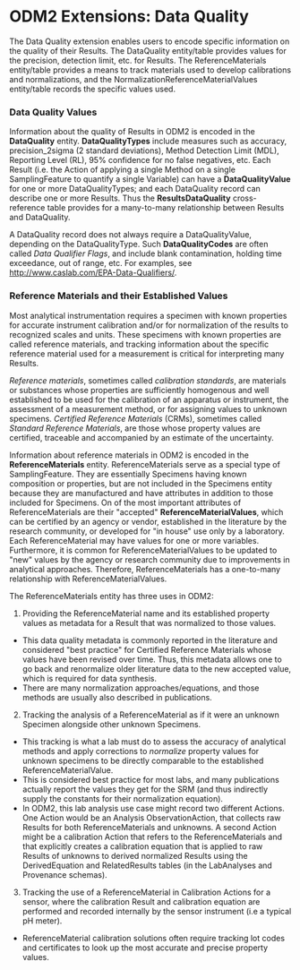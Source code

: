 ODM2 Extensions:  Data Quality
==============================
The Data Quality extension enables users to encode specific information on the quality of their Results.  The DataQuality entity/table provides values for the precision, detection limit, etc. for Results.  The ReferenceMaterials entity/table provides a means to track materials used to develop calibrations and normalizations, and the NormalizationReferenceMaterialValues entity/table records the specific values used.

### Data Quality Values

Information about the quality of Results in ODM2 is encoded in the **DataQuality** entity. **DataQualityTypes** include measures such as accuracy, precision_2sigma (2 standard deviations), Method Detection Limit (MDL), Reporting Level (RL), 95% confidence for no false negatives, etc.  Each Result (i.e. the Action of applying a single Method on a single SamplingFeature to quantify a single Variable) can have a **DataQualityValue** for one or more DataQualityTypes; and each DataQuality record can describe one or more Results.  Thus the **ResultsDataQuality** cross-reference table provides for a many-to-many relationship between Results and DataQuality.  

A DataQuality record does not always require a DataQualityValue, depending on the DataQualityType.  Such **DataQualityCodes** are often called *Data Qualifier Flags*, and include blank contamination, holding time exceedance, out of range, etc.  For examples, see http://www.caslab.com/EPA-Data-Qualifiers/.

### Reference Materials and their Established Values

Most analytical instrumentation requires a specimen with known properties for accurate instrument calibration and/or for normalization of the results to recognized scales and units. These specimens with known properties are called reference materials, and tracking information about the specific reference material used for a measurement is critical for interpreting many Results.  

*Reference materials*, sometimes called *calibration standards*, are materials or substances whose properties are sufficiently homogenous and well established to be used for the calibration of an apparatus or instrument, the assessment of a measurement method, or for assigning values to unknown specimens. *Certified Reference Materials* (CRMs), sometimes called *Standard Reference Materials*, are those whose property values are certified, traceable and accompanied by an estimate of the uncertainty.

Information about reference materials in ODM2 is encoded in the **ReferenceMaterials** entity. ReferenceMaterials serve as a special type of SamplingFeature. They are essentially Specimens having known composition or properties, but are not included in the Specimens entity because they are manufactured and have attributes in addition to those included for Specimens.  On of the most important attributes of ReferenceMaterials are their "accepted" **ReferenceMaterialValues**, which can be certified by an agency or vendor, established in the literature by the research community, or developed for "in house" use only by a laboratory. Each ReferenceMaterial may have values for one or more variables.  Furthermore, it is common for ReferenceMaterialValues to be updated to "new" values by the agency or research community due to improvements in analytical approaches.  Therefore, ReferenceMaterials has a one-to-many relationship with ReferenceMaterialValues.

The ReferenceMaterials entity has three uses in ODM2:

1. Providing the ReferenceMaterial name and its established property values as metadata for a Result that was normalized to those values. 
  * This data quality metadata is commonly reported in the literature and considered "best practice" for Certified Reference Materials whose values have been revised over time. Thus, this metadata allows one to go back and renormalize older literature data to the new accepted value, which is required for data synthesis.
  * There are many normalization approaches/equations, and those methods are usually also described in publications.
2. Tracking the analysis of a ReferenceMaterial as if it were an unknown Specimen alongside other unknown Specimens. 
  * This tracking is what a lab must do to assess the accuracy of analytical methods and apply corrections to *normalize* property values for unknown specimens to be directly comparable to the established ReferenceMaterialValue. 
  * This is considered best practice for most labs, and many publications actually report the values they get for the SRM (and thus indirectly supply the constants for their normalization equation).
  * In ODM2, this lab analysis use case might record two different Actions. One Action would be an Analysis ObservationAction, that collects raw Results for both ReferenceMaterials and unknowns. A second Action might be a calibration Action that refers to the ReferenceMaterials and that explicitly creates a calibration equation that is applied to raw Results of unknowns to derived normalized Results using the DerivedEquation and RelatedResults tables (in the LabAnalyses and Provenance schemas).
3. Tracking the use of a ReferenceMaterial in Calibration Actions for a sensor, where the calibration Result and calibration equation are performed and recorded internally by the sensor instrument (i.e a typical pH meter).
  * ReferenceMaterial calibration solutions often require tracking lot codes and certificates to look up the most accurate and precise property values. 




